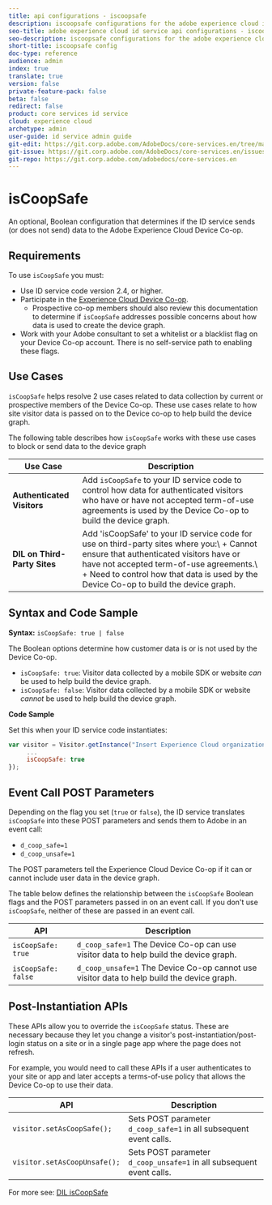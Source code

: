 ```yaml
---
title: api configurations - iscoopsafe
description: iscoopsafe configurations for the adobe experience cloud id service api
seo-title: adobe experience cloud id service api configurations - iscoopsafe
seo-description: iscoopsafe configurations for the adobe experience cloud id service api
short-title: iscoopsafe config
doc-type: reference
audience: admin
index: true
translate: true
version: false
private-feature-pack: false
beta: false
redirect: false
product: core services id service
cloud: experience cloud
archetype: admin
user-guide: id service admin guide
git-edit: https://git.corp.adobe.com/AdobeDocs/core-services.en/tree/master/help/id-service/id-service-api/id-service-api-configurations/id-service-api-configurations-coopsafe.md
git-issue: https://git.corp.adobe.com/AdobeDocs/core-services.en/issues/new
git-repo: https://git.corp.adobe.com/adobedocs/core-services.en
---
```

<!--Meta Data Values

**Required Meta for search optimization and page data**

title: free text string

description: free text string

seo-title: free text string

seo-description: free text string

**Optional Meta for extended capabilities**

audience:
all (default), admin, developer, end-user
 
index: true (default), false
 
translate:
true (default), false
 
doc-type:
reference (default), tutorials

version:
false (default), Classic, Standard, 6.5, 6.4, 6.3, 6.2
 
private-feature-pack:
false (default), true
 
beta:
false (default), true
 
redirect:
false (default), pathname
-->

# isCoopSafe

An optional, Boolean configuration that determines if the ID service sends \(or does not send\) data to the Adobe Experience Cloud Device Co-op.

## Requirements

To use `isCoopSafe` you must:

+ Use ID service code version 2.4, or higher.
+ Participate in the [Experience Cloud Device Co-op](https://marketing.adobe.com/resources/help/en_US/mcdc/). 
    + Prospective co-op members should also review this documentation to determine if `isCoopSafe` addresses possible concerns about how data is used to create the device graph.
+ Work with your Adobe consultant to set a whitelist or a blacklist flag on your Device Co-op account. There is no self-service path to enabling these flags.

## Use Cases

`isCoopSafe` helps resolve 2 use cases related to data collection by current or prospective members of the Device Co-op. These use cases relate to how site visitor data is passed on to the Device co-op to help build the device graph. 

The following table describes how `isCoopSafe` works with these use cases to block or send data to the device graph

| Use Case                     | Description                                                                                                                                                                                                                                                             |
| ---------------------------- | ----------------------------------------------------------------------------------------------------------------------------------------------------------------------------------------------------------------------------------------------------------------------- |
| **Authenticated Visitors**   | Add `isCoopSafe` to your ID service code to control how data for authenticated visitors who have or have not accepted term-of-use agreements is used by the Device Co-op to build the device graph.                                                                     |
| **DIL on Third-Party Sites** | Add 'isCoopSafe' to your ID service code for use on third-party sites where you:\  + Cannot ensure that authenticated visitors have or have not accepted term-of-use agreements.\   + Need to control how that data is used by the Device Co-op to build the device graph. |


## Syntax and Code Sample

 **Syntax:** `isCoopSafe: true | false` 

The Boolean options determine how customer data is or is not used by the Device Co-op.

+ `isCoopSafe: true`: Visitor data collected by a mobile SDK or website *can* be used to help build the device graph.
+ `isCoopSafe: false`: Visitor data collected by a mobile SDK or website *cannot* be used to help build the device graph.

 **Code Sample** 

Set this when your ID service code instantiates:

```javascript
var visitor = Visitor.getInstance("Insert Experience Cloud organization ID here",{
     ...
     isCoopSafe: true
});
```

## Event Call POST Parameters

Depending on the flag you set \(`true` or `false`\), the ID service translates `isCoopSafe` into these POST parameters and sends them to Adobe in an event call:

+ `d_coop_safe=1` 
+ `d_coop_unsafe=1` 

The POST parameters tell the Experience Cloud Device Co-op if it can or cannot include user data in the device graph. 

The table below defines the relationship between the `isCoopSafe` Boolean flags and the POST parameters passed in on an event call. If you don't use `isCoopSafe`, neither of these are passed in an event call.

| API                 | Description                                                                                |
| ------------------- | ------------------------------------------------------------------------------------------ |
| `isCoopSafe: true`  | `d_coop_safe=1` The Device Co-op can use visitor data to help build the device graph.      |
| `isCoopSafe: false` | `d_coop_unsafe=1` The Device Co-op cannot use visitor data to help build the device graph. |

## Post-Instantiation APIs

These APIs allow you to override the `isCoopSafe` status. These are necessary because they let you change a visitor's post-instantiation/post-login status on a site or in a single page app where the page does not refresh. 

For example, you would need to call these APIs if a user authenticates to your site or app and later accepts a terms-of-use policy that allows the Device Co-op to use their data.

| API                          | Description                                                          |
| ---------------------------- | -------------------------------------------------------------------- |
| `visitor.setAsCoopSafe();`   | Sets POST parameter `d_coop_safe=1` in all subsequent event calls.   |
| `visitor.setAsCoopUnsafe();` | Sets POST parameter `d_coop_unsafe=1` in all subsequent event calls. |


For more see: [DIL isCoopSafe](https://marketing.adobe.com/resources/help/en_US/aam/dil-coopsafe.html)
